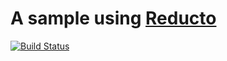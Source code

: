 # A sample using [Reducto](https://github.com/pshomov/reducto)

[![Build Status](https://travis-ci.org/pshomov/reducto.sample.svg?branch=master)](https://travis-ci.org/pshomov/reducto.sample)